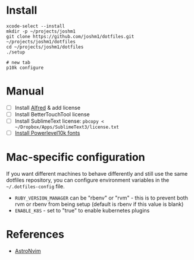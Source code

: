 # Install

```
xcode-select --install
mkdir -p ~/projects/joshm1
git clone https://github.com/joshm1/dotfiles.git ~/projects/joshm1/dotfiles
cd ~/projects/joshm1/dotfiles
./setup

# new tab
p10k configure 
```

# Manual

- [ ] Install [Alfred](https://www.alfredapp.com) & add license
- [ ] Install BetterTouchTool license
- [ ] Install SublimeText license: `pbcopy < ~/Dropbox/Apps/SublimeText3/license.txt`
- [ ] [Install Powerlevel10k fonts](https://github.com/romkatv/powerlevel10k#automatic-font-installation)

# Mac-specific configuration

If you want different machines to behave differently and still use the same dotfiles repository, you can
configure environment variables in the `~/.dotfiles-config` file.

* `RUBY_VERSION_MANAGER` can be "rbenv" or "rvm" - this is to prevent both rvm or rbenv from being setup
  (default is rbenv if this value is blank)
* `ENABLE_K8S` - set to "true" to enable kubernetes plugins

# References

* [AstroNvim](https://astronvim.github.io)
